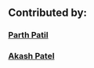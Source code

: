 ## Contributed by:

### [Parth Patil](https://github.com/parth10606)

### [Akash Patel](https://github.com/Ashackq)
